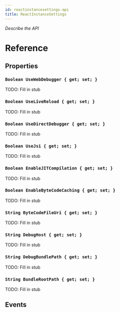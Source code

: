 ```yaml
---
id: reactinstancesettings-api
title: ReactInstanceSettings
---
```


*Describe the API*

# Reference

## Properties

### ```Boolean UseWebDebugger { get; set; }```

TODO: Fill in stub

### ```Boolean UseLiveReload { get; set; }```

TODO: Fill in stub

### ```Boolean UseDirectDebugger { get; set; }```

TODO: Fill in stub

### ```Boolean UseJsi { get; set; }```

TODO: Fill in stub

### ```Boolean EnableJITCompilation { get; set; }```

TODO: Fill in stub

### ```Boolean EnableByteCodeCaching { get; set; }```

TODO: Fill in stub


### ```String ByteCodeFileUri { get; set; }```

TODO: Fill in stub

### ```String DebugHost { get; set; }```

TODO: Fill in stub

### ```String DebugBundlePath { get; set; }```

TODO: Fill in stub

### ```String BundleRootPath { get; set; }```

TODO: Fill in stub


## Events


<!-- namespace Microsoft.ReactNative
{
    [webhosthidden]
    runtimeclass ReactInstanceSettings 
    {
        ReactInstanceSettings();

        Boolean UseWebDebugger { get; set; };
        Boolean UseLiveReload { get; set; };
        Boolean UseDirectDebugger { get; set; };
        Boolean UseJsi { get; set; };
        Boolean EnableJITCompilation { get; set; };
        Boolean EnableByteCodeCaching { get; set; };

        String ByteCodeFileUri { get; set; };
        String DebugHost { get; set; };
        String DebugBundlePath { get; set; };
        String BundleRootPath { get; set; };
    }
} -->
